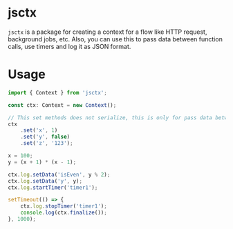# jsctx

`jsctx` is a package for creating a context for a flow like HTTP request, background jobs, etc.
Also, you can use this to pass data between function calls, use timers and log it as JSON format.

# Usage
```javascript
import { Context } from 'jsctx';

const ctx: Context = new Context();

// This set methods does not serialize, this is only for pass data between functions. 
ctx
    .set('x', 1)
    .set('y', false)
    .set('z', '123');

x = 100;
y = (x + 1) * (x - 1);

ctx.log.setData('isEven', y % 2);
ctx.log.setData('y', y);
ctx.log.startTimer('timer1');

setTimeout(() => {
    ctx.log.stopTimer('timer1');
    console.log(ctx.finalize());
}, 1000);
```
